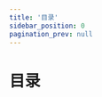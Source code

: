 ```yaml
---
title: '目录'
sidebar_position: 0
pagination_prev: null
---
```


<!-- ![Cover](./img/cover.png) -->

# 目录
